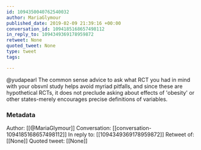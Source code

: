 ```yaml
---
id: 1094350040762540032
author: MariaGlymour
published_date: 2019-02-09 21:39:16 +00:00
conversation_id: 1094185168657498112
in_reply_to: 1094349369178959872
retweet: None
quoted_tweet: None
type: tweet
tags:

---
```


@yudapearl The common sense advice to ask what RCT you had in mind with your obsvnl study helps avoid myriad pitfalls, and since these are hypothetical RCTs, it does not preclude asking about effects of 'obesity' or other states-merely encourages precise definitions of variables.

### Metadata

Author: [[@MariaGlymour]]
Conversation: [[conversation-1094185168657498112]]
In reply to: [[1094349369178959872]]
Retweet of: [[None]]
Quoted tweet: [[None]]
